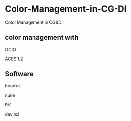 # Color-Management-in-CG-DI
Color Management in CG&amp;DI


## color management with

OCIO

ACES 1.2


## Software

houdini

nuke

RV

davinci

